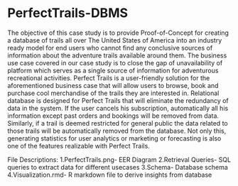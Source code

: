 # PerfectTrails-DBMS
The objective of this case study is to provide Proof-of-Concept for creating a database of trails all over The United States of America into an industry ready model for end users who cannot find any conclusive sources of information about the adventure trails available around them. The business use case covered in our case study is to close the gap of unavailability of platform which serves as a single source of information for adventurous recreational activities. Perfect Trails is a user-friendly solution for the aforementioned business case that will allow users to browse, book and purchase cool merchandise of the trails they are interested in. Relational database is designed for Perfect Trails that will eliminate the redundancy of data in the system. If the user cancels his subscription, automatically all his information except past orders and bookings will be removed from data. Similarly, if a trail is deemed restricted for general public the data related to those trails will be automatically removed from the database. Not only this, generating statistics for user analytics or marketing or forecasting is also one of the features realizable with Perfect Trails.

File Descriptions:
  1.PerfectTrails.png- EER Diagram
  2.Retrieval Queries- SQL queries to extract data for different usecases
  3.Schema- Database schema  
  4.Visualization.rmd- R markdown file to derive insights from database
